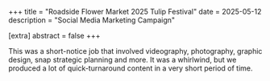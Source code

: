 +++
title = "Roadside Flower Market 2025 Tulip Festival"
date = 2025-05-12
description = "Social Media Marketing Campaign"

[extra]
abstract = false
+++

This was a short-notice job that involved videography, photography, graphic design, snap strategic planning and more.  It was a whirlwind, but we produced a lot of quick-turnaround content in a very short period of time.  